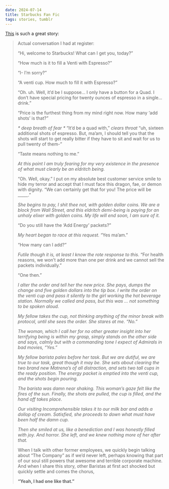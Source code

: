 ```yaml
---
date: 2024-07-14
title: Starbucks Fan Fic 
tags: stories, tumblr
---
```


[This](https://katjohnadams.tumblr.com/post/171462690508/katjohnadams-anais-ninja-blog) is such a great story:
 
> Actual conversation I had at register:
> 
> “Hi, welcome to Starbucks! What can I get you, today?”
> 
> “How much is it to fill a Venti with Espresso?”
> 
> “I- I’m sorry?”
> 
> “A venti cup. How much to fill it with Espresso?”
>
> “Oh. uh. Well, it’d be I suppose… I only have a button for a Quad. I don’t have special pricing for twenty ounces of espresso in a single… drink.”
> 
> “Price is the furthest thing from my mind right now. How many ‘add shots’ is that?”
> 
> _* deep breath of fear *_ “It’d be a quad with,” *clears throat* “uh, sixteen additional shots of espresso. But, ma’am, I should tell you that the shots will start to get really bitter if they have to sit and wait for us to pull twenty of them-”
> 
> “Taste means nothing to me.”
> 
> _At this point I am truly fearing for my very existence in the presence of what must clearly be an eldritch being._
> 
> “Oh. Well, okay.” I put on my absolute best customer service smile to hide my terror and accept that I must face this dragon, fae, or demon with dignity. “We can certainly get that for you! The price will be _____.”
> 
> _She begins to pay, I shit thee not, with golden dollar coins. We are a block from Wall Street, and this eldritch demi-being is paying for an unholy elixer with golden coins. My life will end soon, I am sure of it._
> 
> “Do you still have the ‘Add Energy’ packets?”
> 
> _My heart began to race at this request._ “Yes ma’am.”
> 
> “How many can I add?”
> 
> _Futile though it is, at least I know the rote response to this._ “For health reasons, we won’t add more than one per drink and we cannot sell the packets individually.”
> 
> “One then.”
> 
> _I alter the order and tell her the new price. She pays, dumps the change and five golden dollars into the tip box. I write the order on the venti cup and pass it silently to the girl working the hot beverage station. Normally we called and pass, but this was … not something to be spoken aloud._
> 
> _My fellow takes the cup, not thinking anything of the minor break with protocol, until she sees the order. She stares at me. “No.”_
> 
> _The woman, which I call her for no other greater insight into her terrifying being is within my grasp, simply stands on the other side and says, calmly but with a commanding tone I expect of Admirals in bad movies, “Yes.”_
> 
> _My fellow barista pales before her task. But we are dutiful, we are true to our task, great though it may be. She sets about clearing the two brand new Matrena’s of all distraction, and sets two tall cups in the ready position. The energy packet is emptied into the venti cup, and the shots begin pouring._
> 
> _The barista was damn near shaking. This woman’s gaze felt like the fires of the sun. Finally, the shots are pulled, the cup is filled, and the hand off takes place._
> 
> _Our visiting Incomprehensible takes it to our milk bar and adds a dollop of cream. Satisfied, she proceeds to down what must have been half the damn cup._
> 
> _Then she smiled at us, like a benediction and I was honestly filled with joy. And horror. She left, and we knew nothing more of her after that._
> 
> When I talk with other former employees, we quickly begin talking about “The Company” as if we’d never left, perhaps knowing that part of our soul still powers that awesome and terrible corporate machine. And when I share this story, other Baristas at first act shocked but quickly settle and comes the chorus, 
> 
> **“Yeah, I had one like that.”**